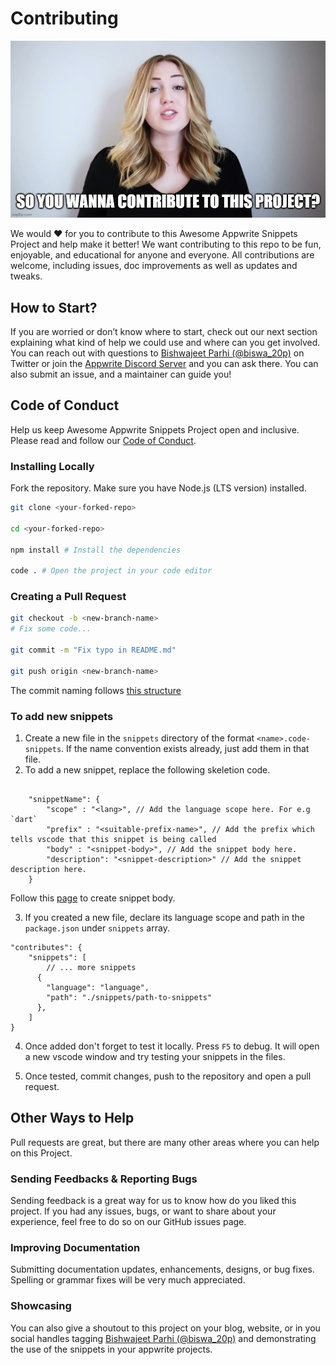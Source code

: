 # Contributing

![algo girl](.github/images/contributing.jpg)

We would ❤️ for you to contribute to this Awesome Appwrite Snippets Project and help make it better! We want contributing to this repo to be fun, enjoyable, and educational for anyone and everyone. All contributions are welcome, including issues, doc improvements as well as updates and tweaks.

## How to Start?

If you are worried or don’t know where to start, check out our next section explaining what kind of help we could use and where can you get involved. You can reach out with questions to [Bishwajeet Parhi (@biswa_20p)](https://twitter.com/biswa_20p) on Twitter or join the [Appwrite Discord Server](https://discord.gg/es7NYxsrR9) and you can ask there. You can also submit an issue, and a maintainer can guide you!

## Code of Conduct

Help us keep Awesome Appwrite Snippets Project open and inclusive. Please read and follow our [Code of Conduct](CODE_OF_CONDUCT.md).

### Installing Locally

Fork the repository. Make sure you have Node.js (LTS version) installed.

```bash
git clone <your-forked-repo>

cd <your-forked-repo>

npm install # Install the dependencies

code . # Open the project in your code editor

```

### Creating a Pull Request

```bash
git checkout -b <new-branch-name>
# Fix some code...

git commit -m "Fix typo in README.md"

git push origin <new-branch-name>

```

The commit naming follows [this structure](https://cbea.ms/git-commit/)

### To add new snippets

1. Create a new file in the `snippets` directory of the format `<name>.code-snippets`. If the name convention exists already, just add them in that file.
2. To add a new snippet, replace the following skeletion code.

```jsonc

    "snippetName": {
        "scope" : "<lang>", // Add the language scope here. For e.g `dart`
        "prefix" : "<suitable-prefix-name>", // Add the prefix which tells vscode that this snippet is being called
        "body" : "<snippet-body>", // Add the snippet body here.
        "description": "<snippet-description>" // Add the snippet description here.
    }
```
Follow this [page](https://code.visualstudio.com/docs/editor/userdefinedsnippets#_create-your-own-snippets) to create snippet body.

3. If you created a new file, declare its language scope and path in the `package.json` under `snippets` array.

```jsonc
"contributes": {
    "snippets": [
        // ... more snippets
      {
        "language": "language",
        "path": "./snippets/path-to-snippets"
      },
    ]
}

```

4. Once added don't forget to test it locally. Press `F5` to debug. It will open a new vscode window and try testing your snippets in the files.

5. Once tested, commit changes, push to the repository and open a pull request.

## Other Ways to Help

Pull requests are great, but there are many other areas where you can help on this Project.

### Sending Feedbacks & Reporting Bugs

Sending feedback is a great way for us to know how do you liked this project. If you had any issues, bugs, or want to share about your experience, feel free to do so on our GitHub issues page.

### Improving Documentation

Submitting documentation updates, enhancements, designs, or bug fixes. Spelling or grammar fixes will be very much appreciated.

### Showcasing

You can also give a shoutout to this project on your blog, website, or in you social handles tagging [Bishwajeet Parhi (@biswa_20p)](https://twitter.com/biswa_20p) and demonstrating the use of the snippets in your appwrite projects.
